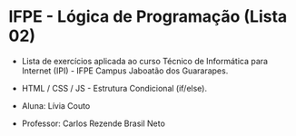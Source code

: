 # IFPE - Lógica de Programação (Lista 02)

* Lista de exercícios aplicada ao curso Técnico de Informática para Internet (IPI) -  IFPE Campus Jaboatão dos Guararapes.
* HTML / CSS / JS - Estrutura Condicional (if/else).
  
* Aluna: Lívia Couto
* Professor: Carlos Rezende Brasil Neto
  

